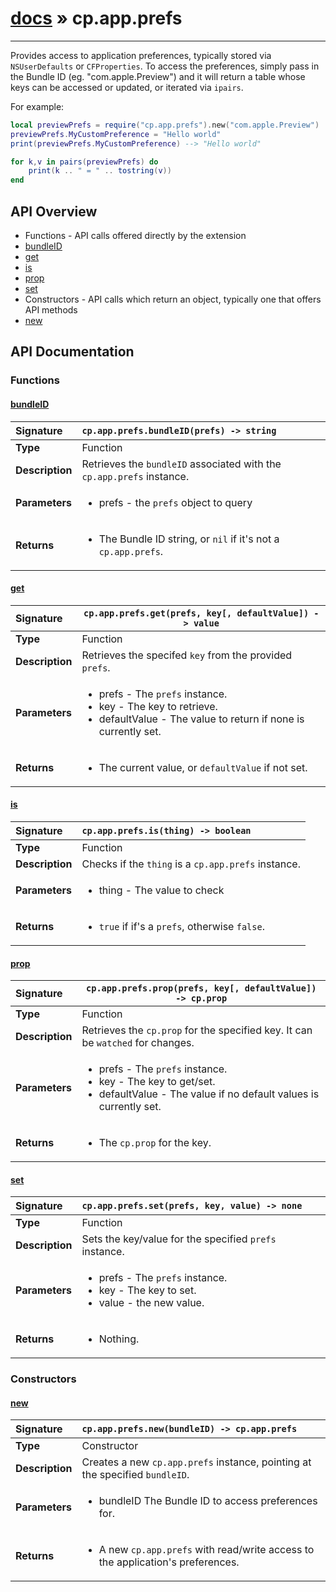 # [docs](index.md) » cp.app.prefs
---

Provides access to application preferences, typically stored via `NSUserDefaults` or `CFProperties`.
To access the preferences, simply pass in the Bundle ID (eg. "com.apple.Preview") and it will return
a table whose keys can be accessed or updated, or iterated via `ipairs`.

For example:

```lua
local previewPrefs = require("cp.app.prefs").new("com.apple.Preview")
previewPrefs.MyCustomPreference = "Hello world"
print(previewPrefs.MyCustomPreference) --> "Hello world"

for k,v in pairs(previewPrefs) do
    print(k .. " = " .. tostring(v))
end
```

## API Overview
* Functions - API calls offered directly by the extension
 * [bundleID](#bundleid)
 * [get](#get)
 * [is](#is)
 * [prop](#prop)
 * [set](#set)
* Constructors - API calls which return an object, typically one that offers API methods
 * [new](#new)

## API Documentation

### Functions

#### [bundleID](#bundleid)
| <span style="float: left;">**Signature**</span> | <span style="float: left;">`cp.app.prefs.bundleID(prefs) -> string` </span>                                                          |
| -----------------------------------------------------|---------------------------------------------------------------------------------------------------------|
| **Type**                                             | Function |
| **Description**                                      | Retrieves the `bundleID` associated with the `cp.app.prefs` instance. |
| **Parameters**                                       | <ul><li>prefs     - the <code>prefs</code> object to query</li></ul> |
| **Returns**                                          | <ul><li>The Bundle ID string, or <code>nil</code> if it's not a <code>cp.app.prefs</code>.</li></ul> |

#### [get](#get)
| <span style="float: left;">**Signature**</span> | <span style="float: left;">`cp.app.prefs.get(prefs, key[, defaultValue]) -> value` </span>                                                          |
| -----------------------------------------------------|---------------------------------------------------------------------------------------------------------|
| **Type**                                             | Function |
| **Description**                                      | Retrieves the specifed `key` from the provided `prefs`. |
| **Parameters**                                       | <ul><li>prefs         - The <code>prefs</code> instance.</li><li>key           - The key to retrieve.</li><li>defaultValue  - The value to return if none is currently set.</li></ul> |
| **Returns**                                          | <ul><li>The current value, or <code>defaultValue</code> if not set.</li></ul> |

#### [is](#is)
| <span style="float: left;">**Signature**</span> | <span style="float: left;">`cp.app.prefs.is(thing) -> boolean` </span>                                                          |
| -----------------------------------------------------|---------------------------------------------------------------------------------------------------------|
| **Type**                                             | Function |
| **Description**                                      | Checks if the `thing` is a `cp.app.prefs` instance. |
| **Parameters**                                       | <ul><li>thing     - The value to check</li></ul> |
| **Returns**                                          | <ul><li><code>true</code> if if's a <code>prefs</code>, otherwise <code>false</code>.</li></ul> |

#### [prop](#prop)
| <span style="float: left;">**Signature**</span> | <span style="float: left;">`cp.app.prefs.prop(prefs, key[, defaultValue]) -> cp.prop` </span>                                                          |
| -----------------------------------------------------|---------------------------------------------------------------------------------------------------------|
| **Type**                                             | Function |
| **Description**                                      | Retrieves the `cp.prop` for the specified key. It can be `watched` for changes. |
| **Parameters**                                       | <ul><li>prefs         - The <code>prefs</code> instance.</li><li>key           - The key to get/set.</li><li>defaultValue  - The value if no default values is currently set.</li></ul> |
| **Returns**                                          | <ul><li>The <code>cp.prop</code> for the key.</li></ul> |

#### [set](#set)
| <span style="float: left;">**Signature**</span> | <span style="float: left;">`cp.app.prefs.set(prefs, key, value) -> none` </span>                                                          |
| -----------------------------------------------------|---------------------------------------------------------------------------------------------------------|
| **Type**                                             | Function |
| **Description**                                      | Sets the key/value for the specified `prefs` instance. |
| **Parameters**                                       | <ul><li>prefs     - The <code>prefs</code> instance.</li><li>key       - The key to set.</li><li>value     - the new value.</li></ul> |
| **Returns**                                          | <ul><li>Nothing.</li></ul> |

### Constructors

#### [new](#new)
| <span style="float: left;">**Signature**</span> | <span style="float: left;">`cp.app.prefs.new(bundleID) -> cp.app.prefs` </span>                                                          |
| -----------------------------------------------------|---------------------------------------------------------------------------------------------------------|
| **Type**                                             | Constructor |
| **Description**                                      | Creates a new `cp.app.prefs` instance, pointing at the specified `bundleID`. |
| **Parameters**                                       | <ul><li>bundleID      The Bundle ID to access preferences for.</li></ul> |
| **Returns**                                          | <ul><li>A new <code>cp.app.prefs</code> with read/write access to the application's preferences.</li></ul> |

